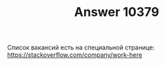﻿---
title: "Answer 10379"
se.owner.user_id: 186999
se.owner.display_name: "Grundy"
se.owner.link: "https://ru.meta.stackoverflow.com/users/186999/grundy"
se.answer_id: 10379
se.question_id: 10378
se.post_type: answer
se.score: 13
se.is_accepted: True
---
<p>Список вакансий есть на специальной странице: <a href="https://stackoverflow.com/company/work-here">https://stackoverflow.com/company/work-here</a></p>
